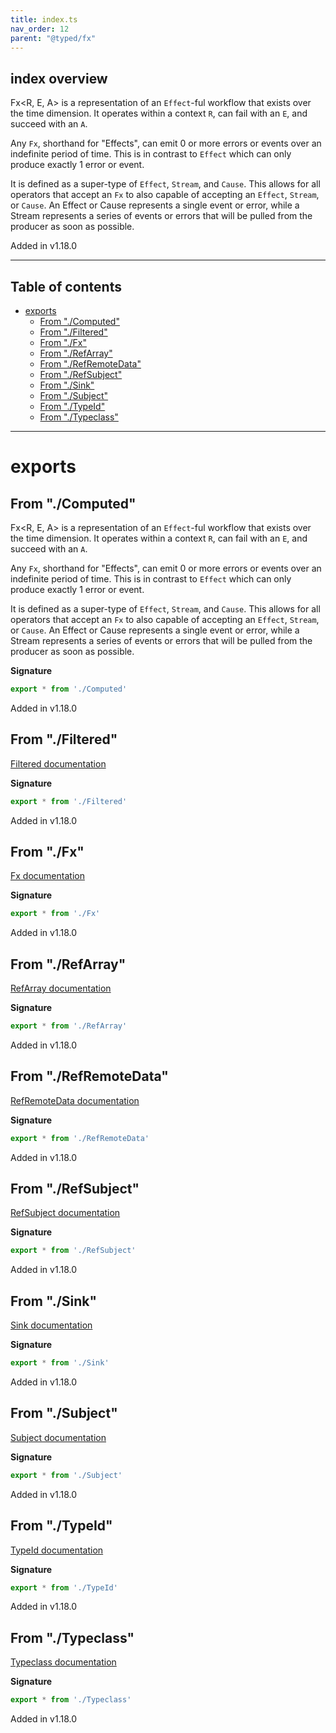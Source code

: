 ```yaml
---
title: index.ts
nav_order: 12
parent: "@typed/fx"
---
```


## index overview

Fx<R, E, A> is a representation of an `Effect`-ful workflow that exists over
the time dimension. It operates within a context `R`, can fail with an `E`,
and succeed with an `A`.

Any `Fx`, shorthand for "Effects", can emit 0 or more errors or events over an
indefinite period of time. This is in contrast to `Effect` which can only
produce exactly 1 error or event.

It is defined as a super-type of `Effect`, `Stream`, and `Cause`. This
allows for all operators that accept an `Fx` to also capable of
accepting an `Effect`, `Stream`, or `Cause`. An Effect or Cause represents a single
event or error, while a Stream represents a series of events or errors that will
be pulled from the producer as soon as possible.

Added in v1.18.0

---

<h2 class="text-delta">Table of contents</h2>

- [exports](#exports)
  - [From "./Computed"](#from-computed)
  - [From "./Filtered"](#from-filtered)
  - [From "./Fx"](#from-fx)
  - [From "./RefArray"](#from-refarray)
  - [From "./RefRemoteData"](#from-refremotedata)
  - [From "./RefSubject"](#from-refsubject)
  - [From "./Sink"](#from-sink)
  - [From "./Subject"](#from-subject)
  - [From "./TypeId"](#from-typeid)
  - [From "./Typeclass"](#from-typeclass)

---

# exports

## From "./Computed"

Fx<R, E, A> is a representation of an `Effect`-ful workflow that exists over
the time dimension. It operates within a context `R`, can fail with an `E`,
and succeed with an `A`.

Any `Fx`, shorthand for "Effects", can emit 0 or more errors or events over an
indefinite period of time. This is in contrast to `Effect` which can only
produce exactly 1 error or event.

It is defined as a super-type of `Effect`, `Stream`, and `Cause`. This
allows for all operators that accept an `Fx` to also capable of
accepting an `Effect`, `Stream`, or `Cause`. An Effect or Cause represents a single
event or error, while a Stream represents a series of events or errors that will
be pulled from the producer as soon as possible.

**Signature**

```ts
export * from './Computed'
```

Added in v1.18.0

## From "./Filtered"

[Filtered documentation](https://tylors.github.io/typed-fp/fx/Filtered.ts.html)

**Signature**

```ts
export * from './Filtered'
```

Added in v1.18.0

## From "./Fx"

[Fx documentation](https://tylors.github.io/typed-fp/fx/Fx.ts.html)

**Signature**

```ts
export * from './Fx'
```

Added in v1.18.0

## From "./RefArray"

[RefArray documentation](https://tylors.github.io/typed-fp/fx/RefArray.ts.html)

**Signature**

```ts
export * from './RefArray'
```

Added in v1.18.0

## From "./RefRemoteData"

[RefRemoteData documentation](https://tylors.github.io/typed-fp/fx/RefRemoteData.ts.html)

**Signature**

```ts
export * from './RefRemoteData'
```

Added in v1.18.0

## From "./RefSubject"

[RefSubject documentation](https://tylors.github.io/typed-fp/fx/RefSubject.ts.html)

**Signature**

```ts
export * from './RefSubject'
```

Added in v1.18.0

## From "./Sink"

[Sink documentation](https://tylors.github.io/typed-fp/fx/Sink.ts.html)

**Signature**

```ts
export * from './Sink'
```

Added in v1.18.0

## From "./Subject"

[Subject documentation](https://tylors.github.io/typed-fp/fx/Subject.ts.html)

**Signature**

```ts
export * from './Subject'
```

Added in v1.18.0

## From "./TypeId"

[TypeId documentation](https://tylors.github.io/typed-fp/fx/TypeId.ts.html)

**Signature**

```ts
export * from './TypeId'
```

Added in v1.18.0

## From "./Typeclass"

[Typeclass documentation](https://tylors.github.io/typed-fp/fx/Typeclass.ts.html)

**Signature**

```ts
export * from './Typeclass'
```

Added in v1.18.0
